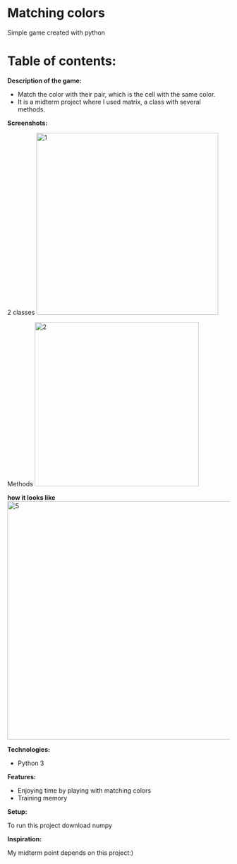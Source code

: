 # Matching colors

Simple game created with python

# Table of contents:

**Description of the game:**

- Match the color with their pair, which is the cell with the same color.
- It is a midterm project where I used matrix, a class with several methods.

**Screenshots:**


2 classes
<img width="412" alt="1" src="https://user-images.githubusercontent.com/99819603/161567612-3f7491f0-9b59-49ff-af38-70cfebc46561.PNG">

Methods
<img width="372" alt="2" src="https://user-images.githubusercontent.com/99819603/161567794-c959cc14-dcb8-4eb1-9f8a-a75980b1e30a.PNG">

**how it looks like**
<img width="540" alt="5" src="https://user-images.githubusercontent.com/99819603/161577386-40916429-8b4d-4931-8fdf-9f0b972ef3b8.PNG">

**Technologies:**

- Python 3

**Features:**

- Enjoying time by playing with matching colors
- Training memory

**Setup:**

To run this project download numpy

**Inspiration:**

My midterm point depends on this project:)
